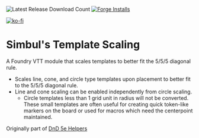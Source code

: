 ![Latest Release Download Count](https://img.shields.io/badge/dynamic/json?color=blue&label=Downloads%40latest&query=assets%5B1%5D.download_count&url=https%3A%2F%2Fapi.github.com%2Frepos%2Fvtt-lair%2Fsimbuls-template-scaling%2Freleases%2Flatest) [![Forge Installs](https://img.shields.io/badge/dynamic/json?label=Forge%20Installs&query=package.installs&suffix=%25&url=https%3A%2F%2Fforge-vtt.com%2Fapi%2Fbazaar%2Fpackage%2Fsimbuls-template-scaling&colorB=4aa94a)](https://forge-vtt.com/bazaar#package=simbuls-template-scaling) 

[![ko-fi](https://ko-fi.com/img/githubbutton_sm.svg)](https://ko-fi.com/N4N36ZSPQ)

# Simbul's Template Scaling
A Foundry VTT module that scales templates to better fit the 5/5/5 diagonal rule.

- Scales line, cone, and circle type templates upon placement to better fit to the 5/5/5 diagonal rule.
- Line and cone scaling can be enabled independently from circle scaling.
  - Circle templates less than 1 grid unit in radius will not be converted. These small templates are often useful for creating quick token-like markers on the board or used for macros which need the centerpoint maintained.



Originally part of [DnD 5e Helpers](https://github.com/trioderegion/dnd5e-helpers)
